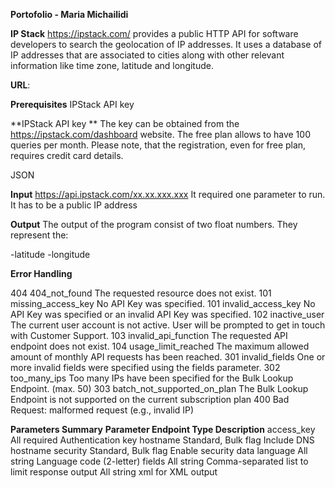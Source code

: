 **Portofolio - Maria Michailidi**

**IP Stack**
https://ipstack.com/ provides a public HTTP API for software developers to search the geolocation of IP addresses. It uses a database of IP addresses that are associated to cities along with other relevant information like time zone, latitude and longitude.

**URL**:

**Prerequisites**
IPStack API key


**IPStack API key **
The key can be obtained from the https://ipstack.com/dashboard website. The free plan allows to have 100 queries per month.
 Please note, that the registration, even for free plan, requires credit card details.

JSON

**Input**
https://api.ipstack.com/xx.xx.xxx.xxx
It required one parameter to run. It has to be a public IP address

**Output**
The output of the program consist of two float numbers. They represent the:

-latitude
-longitude

**Error Handling**

404	404_not_found	The requested resource does not exist.
101	missing_access_key	No API Key was specified.
101	invalid_access_key	No API Key was specified or an invalid API Key was specified.
102	inactive_user	The current user account is not active. User will be prompted to get in touch with Customer Support.
103	invalid_api_function	The requested API endpoint does not exist.
104	usage_limit_reached	The maximum allowed amount of monthly API requests has been reached.
301	invalid_fields	One or more invalid fields were specified using the fields parameter.
302	too_many_ips	Too many IPs have been specified for the Bulk Lookup Endpoint. (max. 50)
303	batch_not_supported_on_plan	The Bulk Lookup Endpoint is not supported on the current subscription plan
400 Bad Request: malformed request (e.g., invalid IP)


**Parameters Summary**
**Parameter	Endpoint	      Type	           Description**
access_key	All	            required	        Authentication key
hostname	Standard, Bulk	     flag	        Include DNS hostname
security	Standard, Bulk	     flag	        Enable security data
language	All	            string	       Language code (2-letter)
fields		All                 string	       Comma-separated list to limit response
output		All                 string	         xml for XML output
